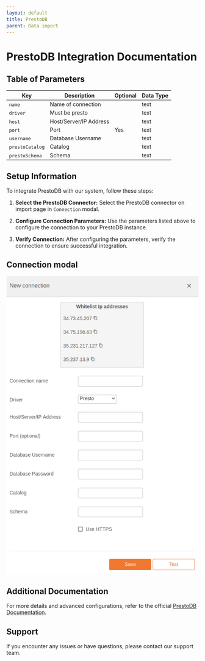 ```yaml
---
layout: default
title: PrestoDB
parent: Data import
---
```


# PrestoDB Integration Documentation

## Table of Parameters

| Key             | Description            | Optional | Data Type |
|-----------------|------------------------|----------|-----------|
| `name`          | Name of connection     |          | text      |
| `driver`        | Must be presto         |          | text      |
| `host`          | Host/Server/IP Address |          | text      |
| `port`          | Port                   | Yes      | text      |
| `username`      | Database Username      |          | text      |
| `prestoCatalog` | Catalog                |          | text      |
| `prestoSchema`  | Schema                 |          | text      |

## Setup Information

To integrate PrestoDB with our system, follow these steps:

1. **Select the PrestoDB Connector:** Select the PrestoDB connector on import page in `Connection`
   modal.

2. **Configure Connection Parameters:** Use the parameters listed above to configure the connection
   to your PrestoDB instance.

3. **Verify Connection:** After configuring the parameters, verify the connection to ensure
   successful integration.

## Connection modal

![PrestoDB Integration](../../../images/integration/prestodb-integration.png)

## Additional Documentation

For more details and advanced configurations, refer to the
official [PrestoDB Documentation](https://prestodb.io/docs/current/overview.html).

## Support

If you encounter any issues or have questions, please contact our support team.